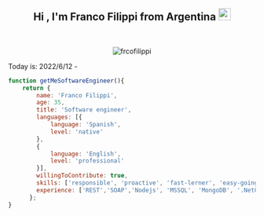 <h2 align="center">Hi , I'm Franco Filippi from Argentina <img src="https://media.giphy.com/media/hvRJCLFzcasrR4ia7z/giphy.gif" width="25"></h2>
<br>
<p align="center"> <img src="https://komarev.com/ghpvc/?username=frcofilippi&label=Franco's%20Profile%20Views%20&color=dc143c&style=plastic" alt="frcofilippi" /> </p>

Today is: 2022/6/12 - 

```javascript
function getMeSoftwareEngineer(){
    return {
        name: 'Franco Filippi',
        age: 35,
        title: 'Software engineer',
        languages: [{
            language: 'Spanish',
            level: 'native'
        },
        {
            language: 'English',
            level: 'professional'
        }],
        willingToContribute: true,
        skills: ['responsible', 'proactive', 'fast-lerner', 'easy-going', 'good-team-member'],
        experience: ['REST','SOAP','Nodejs', 'MSSQL', 'MongoDB', '.NetCore', 'DOCKER']
      };
}
```

